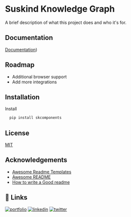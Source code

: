 # Suskind Knowledge Graph

A brief description of what this project does and who it's for.


## Documentation

[Documentation](https://yago-mendoza.gitbook.io/suskind_knowledge_graph))


## Roadmap

- Additional browser support
- Add more integrations


## Installation

Install

```bash
  pip install skcomponents
```
    
## License

[MIT](https://choosealicense.com/licenses/mit/)


## Acknowledgements

 - [Awesome Readme Templates](https://awesomeopensource.com/project/elangosundar/awesome-README-templates)
 - [Awesome README](https://github.com/matiassingers/awesome-readme)
 - [How to write a Good readme](https://bulldogjob.com/news/449-how-to-write-a-good-readme-for-your-github-project)


## 🔗 Links

[![portfolio](https://img.shields.io/badge/my_portfolio-000?style=for-the-badge&logo=ko-fi&logoColor=white)](https://github.com/yago-mendoza)
[![linkedin](https://img.shields.io/badge/linkedin-0A66C2?style=for-the-badge&logo=linkedin&logoColor=white)](https://www.linkedin.com/in/yago-mendoza)
[![twitter](https://img.shields.io/badge/twitter-1DA1F2?style=for-the-badge&logo=twitter&logoColor=white)](https://twitter.com/ymdatweets)
